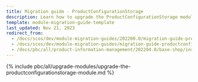 ```yaml
---
title: Migration guide - ProductConfigurationStorage
description: Learn how to upgrade the ProductConfigurationStorage module to a newer version.
template: module-migration-guide-template
last_updated: Nov 21, 2023
redirect_from:
  - /docs/scos/dev/module-migration-guides/202200.0/migration-guide-productconfigurationstorage.html
  - /docs/scos/dev/module-migration-guides/migration-guide-productconfigurationstorage.html
  - /docs/pbc/all/product-information-management/202204.0/base-shop/install-and-upgrade/upgrade-modules/upgrade-the-productconfigurationstorage-module.html
---
```


{% include pbc/all/upgrade-modules/upgrade-the-productconfigurationstorage-module.md %} <!-- To edit, see /_includes/pbc/all/upgrade-modules/upgrade-the-productconfigurationstorage-module.md -->
